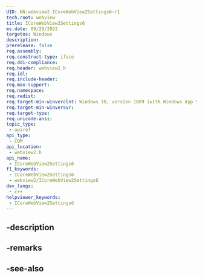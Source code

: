```yaml
---
UID: NN:webview2.ICoreWebView2Settings6~r1
tech.root: webview
title: ICoreWebView2Settings6
ms.date: 09/20/2022
targetos: Windows
description: 
prerelease: false
req.assembly: 
req.construct-type: iface
req.ddi-compliance: 
req.header: webview2.h
req.idl: 
req.include-header: 
req.max-support: 
req.namespace: 
req.redist: 
req.target-min-winverclnt: Windows 10, version 1809 (with Windows App SDK 1.1 or later)
req.target-min-winversvr: 
req.target-type: 
req.unicode-ansi: 
topic_type:
 - apiref
api_type:
 - COM
api_location:
 - webview2.h
api_name:
 - ICoreWebView2Settings6
f1_keywords:
 - ICoreWebView2Settings6
 - webview2/ICoreWebView2Settings6
dev_langs:
 - c++
helpviewer_keywords:
 - ICoreWebView2Settings6
---
```


## -description

## -remarks

## -see-also

